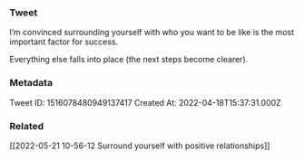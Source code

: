### Tweet
I’m convinced surrounding yourself with who you want to be like is the most important factor for success.

Everything else falls into place (the next steps become clearer).

### Metadata
Tweet ID: 1516078480949137417
Created At: 2022-04-18T15:37:31.000Z

### Related
[[2022-05-21 10-56-12 Surround yourself with positive relationships]]

